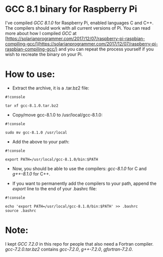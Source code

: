 # GCC 8.1 binary for Raspberry Pi #

I've compiled *GCC 8.1.0* for Raspberry Pi, enabled languages C and C++. The compilers should work with all current versions of Pi.
You can read more about how I compiled *GCC* at [https://solarianprogrammer.com/2017/12/07/raspberry-pi-raspbian-compiling-gcc/](https://solarianprogrammer.com/2017/12/07/raspberry-pi-raspbian-compiling-gcc/) and you can repeat the process yourself if you wish to recreate the binary on your Pi.

How to use:
===========

* Extract the archive, it is a .tar.bz2 file:
```
#!console

tar xf gcc-8.1.0.tar.bz2
```

* Copy/move gcc-8.1.0 to /usr/local/gcc-8.1.0:
```
#!console

sudo mv gcc-8.1.0 /usr/local
```

* Add the above to your path:
```
#!console

export PATH=/usr/local/gcc-8.1.0/bin:$PATH
```

* Now, you should be able to use the compilers: *gcc-8.1.0* for C and *g++-8.1.0* for C++.

* If you want to permanently add the compilers to your path, append the *export* line to the end of your .bashrc file:
```
#!console

echo 'export PATH=/usr/local/gcc-8.1.0/bin:$PATH' >> .bashrc
source .bashrc
```

Note:
=====

I kept *GCC 7.2.0* in this repo for people that also need a Fortran compiler. *gcc-7.2.0.tar.bz2* contains *gcc-7.2.0*, *g++-7.2.0*, *gfortran-7.2.0*.
